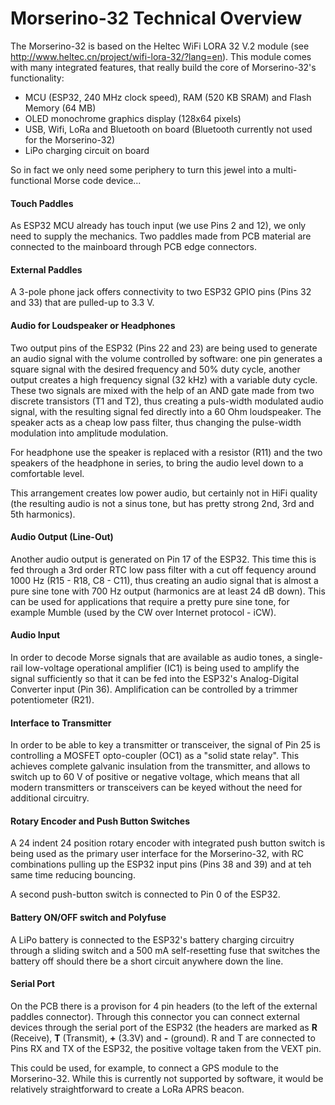 # Morserino-32 Technical Overview

The Morserino-32 is based on the Heltec WiFi LORA 32 V.2 module (see http://www.heltec.cn/project/wifi-lora-32/?lang=en). This module comes with many integrated features, that really build the core of Morserino-32's functionality:

* MCU (ESP32, 240 MHz clock speed), RAM (520 KB SRAM) and Flash Memory (64 MB)
* OLED monochrome graphics display (128x64 pixels)
* USB, Wifi, LoRa and Bluetooth on board (Bluetooth currently not used for the Morserino-32)
* LiPo charging circuit on board

So in fact we only need some periphery to turn this jewel into a multi-functional Morse code device...

#### Touch Paddles
As ESP32 MCU already has touch input (we use Pins 2 and 12), we only need to supply the mechanics. Two paddles made from PCB material are connected to the mainboard through PCB edge connectors.

#### External Paddles
A 3-pole phone jack offers connectivity to two ESP32 GPIO pins (Pins 32 and 33) that are pulled-up to 3.3 V.


#### Audio for Loudspeaker or Headphones
Two output pins of the ESP32 (Pins 22 and 23) are being used to generate an audio signal with the volume controlled by software: one pin generates a square signal with the desired frequency and 50% duty cycle, another output creates a high frequency signal (32 kHz) with a variable duty cycle. These two signals are mixed with the help of an AND gate made from two discrete transistors (T1 and T2), thus creating a puls-width modulated audio signal, with the resulting signal fed directly into a 60 Ohm loudspeaker. The speaker acts as a cheap low pass filter, thus changing the pulse-width modulation into amplitude modulation.

For headphone use the speaker is replaced with a resistor (R11)  and the two speakers of the headphone in series, to bring the audio level down to a comfortable level.

This arrangement creates low power audio, but certainly not in HiFi quality (the resulting audio is not a sinus tone, but has pretty strong 2nd, 3rd and 5th harmonics).

#### Audio Output (Line-Out)

Another audio output is generated on Pin 17 of the ESP32. This time this is fed through a 3rd order RTC low pass filter with a cut  off fequency around 1000 Hz (R15 - R18, C8 - C11), thus creating an audio signal that is almost a pure sine tone with 700 Hz output (harmonics are at least 24 dB down). This can be used for applications that require a pretty pure sine tone, for example Mumble (used by the CW over Internet protocol - iCW).

#### Audio Input
In order to decode Morse signals that are available as audio tones, a single-rail low-voltage operational amplifier (IC1) is being used to amplify the signal sufficiently so that it can be fed into the ESP32's Analog-Digital Converter input (Pin 36). Amplification can be controlled by a trimmer potentiometer (R21).

#### Interface to Transmitter
In order to be able to key a transmitter or transceiver, the signal of Pin 25 is controlling a MOSFET opto-coupler (OC1) as a "solid state relay". This achieves complete galvanic insulation from the transmitter, and allows to switch up to 60 V of positive or negative voltage, which means that all modern transmitters or transceivers can be keyed without the need for additional circuitry.

#### Rotary Encoder and Push Button Switches
A 24 indent 24 position rotary encoder with integrated push button switch is being used as the primary user interface for the Morserino-32, with RC combinations pulling up the ESP32 input pins (Pins 38 and 39) and at teh same time reducing bouncing.

A second push-button switch is connected to Pin 0 of the ESP32.

#### Battery ON/OFF switch and Polyfuse
A LiPo battery is connected to the ESP32's battery charging circuitry through a sliding switch and a 500 mA self-resetting fuse that switches the battery off should there be a short circuit anywhere down the line.

#### Serial Port
On the PCB there is a provison for 4 pin headers (to the left of the external paddles connector). Through this connector you can connect external devices through the serial port of the ESP32 (the headers are marked as **R** (Receive), **T** (Transmit), **+** (3.3V) and **-** (ground). R and T are connected to Pins RX and TX of the ESP32, the positive voltage taken from the VEXT pin.

This could be used, for example, to connect a GPS module to the Morserino-32. While this is currently not supported by software, it would be relatively straightforward to create a LoRa APRS beacon.
